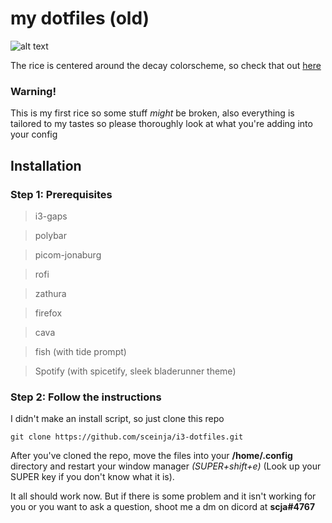 # my dotfiles (old)

![alt text](https://i.redd.it/rnjvyyaiayu91.png)

The rice is centered around the decay colorscheme, so check that out [here](https://github.com/decaycs)
### Warning! 
This is my first rice so some stuff _might_ be broken, also everything is tailored to my tastes so please thoroughly look at what you're adding into your config 

## Installation
### Step 1: Prerequisites
> i3-gaps

> polybar

> picom-jonaburg

> rofi

> zathura

> firefox

> cava

> fish (with tide prompt)

> Spotify (with spicetify, sleek bladerunner theme)

### Step 2: Follow the instructions

I didn't make an install script, so just clone this repo 
```
git clone https://github.com/sceinja/i3-dotfiles.git
```
After you've cloned the repo, move the files into your **/home/.config** directory and restart your window manager _(SUPER+shift+e)_
(Look up your SUPER key if you don't know what it is). 

It all should work now. But if there is some problem and it isn't working for you or you want to ask a question, shoot me a dm on dicord at **scja#4767**
 

